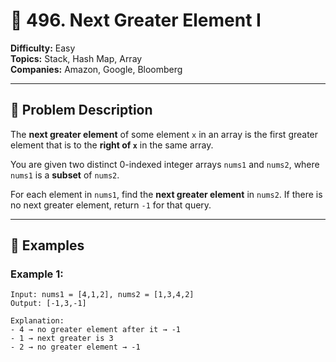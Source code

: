 # 🔮 496. Next Greater Element I

**Difficulty:** Easy  
**Topics:** Stack, Hash Map, Array  
**Companies:** Amazon, Google, Bloomberg

---

## 🧾 Problem Description

The **next greater element** of some element `x` in an array is the first greater element that is to the **right of `x`** in the same array.

You are given two distinct 0-indexed integer arrays `nums1` and `nums2`, where `nums1` is a **subset** of `nums2`.

For each element in `nums1`, find the **next greater element** in `nums2`. If there is no next greater element, return `-1` for that query.

---

## 🧪 Examples

### Example 1:
```text
Input: nums1 = [4,1,2], nums2 = [1,3,4,2]
Output: [-1,3,-1]

Explanation:
- 4 → no greater element after it → -1
- 1 → next greater is 3
- 2 → no greater element → -1
